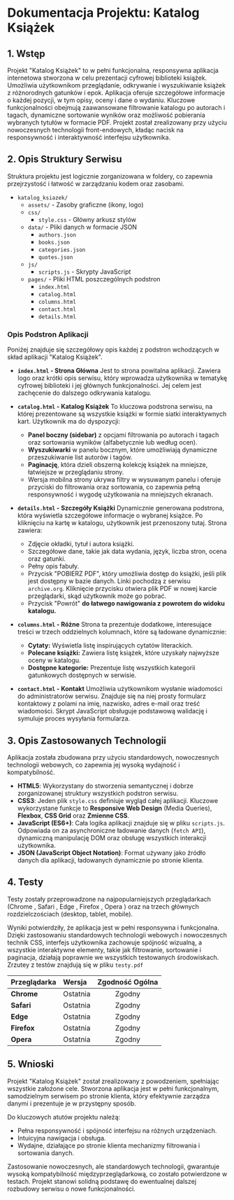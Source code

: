# Dokumentacja Projektu: Katalog Książek

## 1. Wstęp

Projekt "Katalog Książek" to w pełni funkcjonalna, responsywna aplikacja internetowa stworzona w celu prezentacji cyfrowej biblioteki książek. Umożliwia użytkownikom przeglądanie, odkrywanie i wyszukiwanie książek z różnorodnych gatunków i epok. Aplikacja oferuje szczegółowe informacje o każdej pozycji, w tym opisy, oceny i dane o wydaniu. Kluczowe funkcjonalności obejmują zaawansowane filtrowanie katalogu po autorach i tagach, dynamiczne sortowanie wyników oraz możliwość pobierania wybranych tytułów w formacie PDF. Projekt został zrealizowany przy użyciu nowoczesnych technologii front-endowych, kładąc nacisk na responsywność i interaktywność interfejsu użytkownika.

## 2. Opis Struktury Serwisu

Struktura projektu jest logicznie zorganizowana w foldery, co zapewnia przejrzystość i łatwość w zarządzaniu kodem oraz zasobami.
* `katalog_ksiazek/`
    * `assets/` - Zasoby graficzne (ikony, logo)
    * `css/`
        * `style.css` - Główny arkusz stylów
    * `data/` - Pliki danych w formacie JSON
        * `authors.json`
        * `books.json`
        * `categories.json`
        * `quotes.json`
    * `js/`
        * `scripts.js` - Skrypty JavaScript
    * `pages/` - Pliki HTML poszczególnych podstron
        * `index.html`
        * `catalog.html`
        * `columns.html`
        * `contact.html`
        * `details.html`
### Opis Podstron Aplikacji

Poniżej znajduje się szczegółowy opis każdej z podstron wchodzących w skład aplikacji "Katalog Książek".

* **`index.html` - Strona Główna**
  Jest to strona powitalna aplikacji. Zawiera logo oraz krótki opis serwisu, który wprowadza użytkownika w tematykę cyfrowej biblioteki i jej głównych funkcjonalności. Jej celem jest zachęcenie do dalszego odkrywania katalogu.

* **`catalog.html` - Katalog Książek**
  To kluczowa podstrona serwisu, na której prezentowane są wszystkie książki w formie siatki interaktywnych kart. Użytkownik ma do dyspozycji:
    * **Panel boczny (sidebar)** z opcjami filtrowania po autorach i tagach oraz sortowania wyników (alfabetycznie lub według ocen).
    * **Wyszukiwarki** w panelu bocznym, które umożliwiają dynamiczne przeszukiwanie list autorów i tagów.
    * **Paginację**, która dzieli obszerną kolekcję książek na mniejsze, łatwiejsze w przeglądaniu strony.
    * Wersja mobilna strony ukrywa filtry w wysuwanym panelu i oferuje przyciski do filtrowania oraz sortowania, co zapewnia pełną responsywność i wygodę użytkowania na mniejszych ekranach.

* **`details.html` - Szczegóły Książki**
  Dynamicznie generowana podstrona, która wyświetla szczegółowe informacje o wybranej książce. Po kliknięciu na kartę w katalogu, użytkownik jest przenoszony tutaj. Strona zawiera:
    * Zdjęcie okładki, tytuł i autora książki.
    * Szczegółowe dane, takie jak data wydania, język, liczba stron, ocena oraz gatunki.
    * Pełny opis fabuły.
    * Przycisk "POBIERZ PDF", który umożliwia dostęp do książki, jeśli plik jest dostępny w bazie danych. Linki pochodzą z serwisu `archive.org`. Kliknięcie przycisku otwiera plik PDF w nowej karcie przeglądarki, skąd użytkownik może go pobrać.
    * Przycisk "Powrót" **do łatwego nawigowania z powrotem do widoku katalogu.**

* **`columns.html` - Różne**
  Strona ta prezentuje dodatkowe, interesujące treści w trzech oddzielnych kolumnach, które są ładowane dynamicznie:
    * **Cytaty:** Wyświetla listę inspirujących cytatów literackich.
    * **Polecane książki:** Zawiera listę książek, które uzyskały najwyższe oceny w katalogu.
    * **Dostępne kategorie:** Prezentuje listę wszystkich kategorii gatunkowych dostępnych w serwisie.

* **`contact.html` - Kontakt**
  Umożliwia użytkownikom wysłanie wiadomości do administratorów serwisu. Znajduje się na niej prosty formularz kontaktowy z polami na imię, nazwisko, adres e-mail oraz treść wiadomości. Skrypt JavaScript obsługuje podstawową walidację i symuluje proces wysyłania formularza.

## 3. Opis Zastosowanych Technologii

Aplikacja została zbudowana przy użyciu standardowych, nowoczesnych technologii webowych, co zapewnia jej wysoką wydajność i kompatybilność.

* **HTML5**: Wykorzystany do stworzenia semantycznej i dobrze zorganizowanej struktury wszystkich podstron serwisu.
* **CSS3**: Jeden plik `style.css` definiuje wygląd całej aplikacji. Kluczowe wykorzystane funkcje to **Responsive Web Design** (Media Queries), **Flexbox**, **CSS Grid** oraz **Zmienne CSS**.
* **JavaScript (ES6+)**: Cała logika aplikacji znajduje się w pliku `scripts.js`. Odpowiada on za asynchroniczne ładowanie danych (`fetch API`), dynamiczną manipulację DOM oraz obsługę wszystkich interakcji użytkownika.
* **JSON (JavaScript Object Notation)**: Format używany jako źródło danych dla aplikacji, ładowanych dynamicznie po stronie klienta.

## 4. Testy

Testy zostały przeprowadzone na najpopularniejszych przeglądarkach (Chrome , Safari , Edge , Firefox , Opera ) oraz na trzech głównych rozdzielczościach (desktop, tablet, mobile).

Wyniki potwierdziły, że aplikacja jest w pełni responsywna i funkcjonalna. Dzięki zastosowaniu standardowych technologii webowych i nowoczesnych technik CSS, interfejs użytkownika zachowuje spójność wizualną, a wszystkie interaktywne elementy, takie jak filtrowanie, sortowanie i paginacja, działają poprawnie we wszystkich testowanych środowiskach. Zrzutey z testów znajdują się w pliku `testy.pdf`

| Przeglądarka | Wersja | Zgodność Ogólna |
| :--- | :--- | :---: |
| **Chrome** | Ostatnia | Zgodny |
| **Safari** | Ostatnia | Zgodny |
| **Edge** | Ostatnia | Zgodny |
| **Firefox** | Ostatnia | Zgodny |
| **Opera** | Ostatnia | Zgodny |

## 5. Wnioski

Projekt "Katalog Książek" został zrealizowany z powodzeniem, spełniając wszystkie założone cele. Stworzona aplikacja jest w pełni funkcjonalnym, samodzielnym serwisem po stronie klienta, który efektywnie zarządza danymi i prezentuje je w przystępny sposób.

Do kluczowych atutów projektu należą:
* Pełna responsywność i spójność interfejsu na różnych urządzeniach.
* Intuicyjna nawigacja i obsługa.
* Wydajne, działające po stronie klienta mechanizmy filtrowania i sortowania danych.

Zastosowanie nowoczesnych, ale standardowych technologii, gwarantuje wysoką kompatybilność międzyprzeglądarkową, co zostało potwierdzone w testach. Projekt stanowi solidną podstawę do ewentualnej dalszej rozbudowy serwisu o nowe funkcjonalności.
